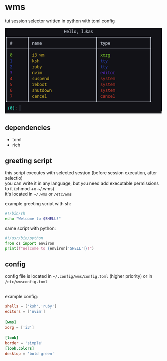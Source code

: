 # wms

tui session selector written in python with toml config

<img src="screenshot.png"/>

## dependencies

* toml
* rich

## greeting script

this script executes with selected session (before session execution, after selectio)<br/>
you can write it in any language, but you need add executable permissions to it (chmod +x ~/.wms)<br/>
it's located in `~/.wms` or `/etc/wms`<br/>

example greeting script with sh:
```sh
#!/bin/sh
echo "Welcome to $SHELL!"
```
same script with python:
```py
#!/usr/bin/python
from os import environ
print(f"Welcome to {environ['SHELL']}!")
```

## config

config file is located in `~/.config/wms/config.toml` (higher priority)
or in `/etc/wmsconfig.toml`<br/>
<br/>

example config:
```toml
shells = ['ksh','ruby']
editors = ['nvim']

[wms]
xorg = ['i3']

[look]
border = 'simple'
[look.colors]
desktop = 'bold green'
```
